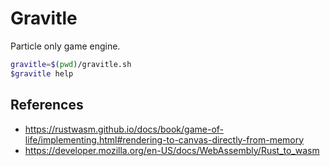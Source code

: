 # Gravitle

Particle only game engine.

```bash
gravitle=$(pwd)/gravitle.sh
$gravitle help
```

## References
- https://rustwasm.github.io/docs/book/game-of-life/implementing.html#rendering-to-canvas-directly-from-memory
- https://developer.mozilla.org/en-US/docs/WebAssembly/Rust_to_wasm
